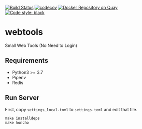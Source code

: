 [![Build Status](https://travis-ci.org/10sr/webtools.svg?branch=master)](https://travis-ci.org/10sr/webtools)
[![codecov](https://codecov.io/gh/10sr/webtools/branch/master/graph/badge.svg)](https://codecov.io/gh/10sr/webtools)
[![Docker Repository on Quay](https://quay.io/repository/10sr/webtools/status "Docker Repository on Quay")](https://quay.io/repository/10sr/webtools)
[![Code style: black](https://img.shields.io/badge/code%20style-black-000000.svg)](https://github.com/python/black)


webtools
========

Small Web Tools (No Need to Login)


Requirements
------------

- Python3 >= 3.7
- Pipenv
- Redis


Run Server
----------

First, copy `settings_local.toml` to `settings.toml` and edit that file.

    make installdeps
    make honcho
